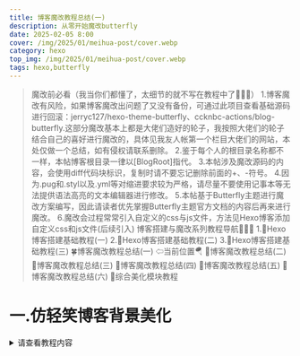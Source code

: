 ```yaml
---
title: 博客魔改教程总结(一)
description: 从零开始魔改butterfly
date: 2025-02-05 8:00
cover: /img/2025/01/meihua-post/cover.webp
category: hexo
top_img: /img/2025/01/meihua-post/cover.webp
tags: hexo,butterfly
---
```

> 魔改前必看（我当你们都懂了，太细节的就不写在教程中了🤣🤣🤣）
> 1.博客魔改有风险，如果博客魔改出问题了又没有备份，可通过此项目查看基础源码进行回滚：jerryc127/hexo-theme-butterfly、ccknbc-actions/blog-butterfly.这部分魔改基本上都是大佬们造好的轮子，我按照大佬们的轮子结合自己的喜好进行魔改的，具体见我友人帐第一个栏目大佬们的网站，本处仅做一个总结，如有侵权请联系删除。
> 2.鉴于每个人的根目录名称都不一样，本帖博客根目录一律以[BlogRoot]指代。
> 3.本帖涉及魔改源码的内容，会使用diff代码块标识，复制时请不要忘记删除前面的+、-符号。
> 4.因为.pug和.styl以及.yml等对缩进要求较为严格，请尽量不要使用记事本等无法提供语法高亮的文本编辑器进行修改。
> 5.本帖基于Butterfly主题进行魔改方案编写，因此请读者优先掌握Butterfly主题官方文档的内容后再来进行魔改。
> 6.魔改会过程常常引入自定义的css与js文件，方法见Hexo博客添加自定义css和js文件(后续引入)
> 博客搭建与魔改系列教程导航🚥🚥🚥
> 1.🥬Hexo博客搭建基础教程(一)
> 2.🍒Hexo博客搭建基础教程(二)
> 3.🥪Hexo博客搭建基础教程(三)
> 🍀博客魔改教程总结(一) ⇦当前位置🪂
> 🍚博客魔改教程总结(二)
> 🎋博客魔改教程总结(三)
> 🥕博客魔改教程总结(四)
> 🍊博客魔改教程总结(五)
> 🧄博客魔改教程总结(六)
> 🎨综合美化模块教程

# 一.仿轻笑博客背景美化
<details>
<summary>请查看教程内容</summary>
一.前言
因为这部分内容轻笑并没有有关于这个内容，所以我在这里写好了，方便以后查找
{% link 轻笑Chuckle,漫天倾尘 风中轻笑,https://qcqx.cn/ %}

二.教程开始
1.在 [BlogRoot]\themes\butterfly\layout\includes\head.pug 中引入 div模块
``` pug
#web_bg
#svg_bg
```

2.在自定义css里面引入以下样式
``` css
#web_bg {
    position: fixed;
    z-index: -999;
    width: 100%;
    height: 100%;
    background: -webkit-linear-gradient(35deg, #0095c2 21%, #64e1C8f9 100%);
    background: -moz-linear-gradient(35deg, #0095c2 21%, #64e1C8f9 100%);
    background: -o-linear-gradient(35deg, #0095c2 21%, #64e1C8f9 100%);
    background: -ms-linear-gradient(35deg, #0095c2 21%, #64e1C8f9 100%);
    background: linear-gradient(55deg, #0095c2 21%, #64e1C8f9 100%);
    background-attachment: local;
    background-position: center;
    -webkit-background-size: cover;
    -moz-background-size: cover;
    background-size: cover;
    background-repeat: no-repeat;
}
#svg_bg {
    background-image: url(https://www.sxiaohe.top/img/background.svg);
    -webkit-background-size: initial;
    -moz-background-size: initial;
    background-size: initial;
    position: fixed;
    height: 100%;
    width: 100%;
    opacity: .2;
    background-position: center;
    z-index: -998;
}
```
</details>